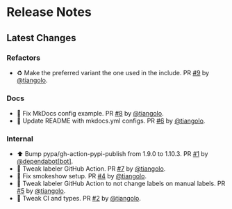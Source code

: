 # Release Notes

## Latest Changes

### Refactors

* ♻️ Make the preferred variant the one used in the include. PR [#9](https://github.com/tiangolo/markdown-include-variants/pull/9) by [@tiangolo](https://github.com/tiangolo).

### Docs

* 📝 Fix MkDocs config example. PR [#8](https://github.com/tiangolo/markdown-include-variants/pull/8) by [@tiangolo](https://github.com/tiangolo).
* 📝 Update README with mkdocs.yml configs. PR [#6](https://github.com/tiangolo/markdown-include-variants/pull/6) by [@tiangolo](https://github.com/tiangolo).

### Internal

* ⬆ Bump pypa/gh-action-pypi-publish from 1.9.0 to 1.10.3. PR [#1](https://github.com/tiangolo/markdown-include-variants/pull/1) by [@dependabot[bot]](https://github.com/apps/dependabot).
* 👷 Tweak labeler GitHub Action. PR [#7](https://github.com/tiangolo/markdown-include-variants/pull/7) by [@tiangolo](https://github.com/tiangolo).
* 👷 Fix smokeshow setup. PR [#4](https://github.com/tiangolo/markdown-include-variants/pull/4) by [@tiangolo](https://github.com/tiangolo).
* 👷 Tweak labeler GitHub Action to not change labels on manual labels. PR [#5](https://github.com/tiangolo/markdown-include-variants/pull/5) by [@tiangolo](https://github.com/tiangolo).
* 👷 Tweak CI and types. PR [#2](https://github.com/tiangolo/markdown-include-variants/pull/2) by [@tiangolo](https://github.com/tiangolo).
